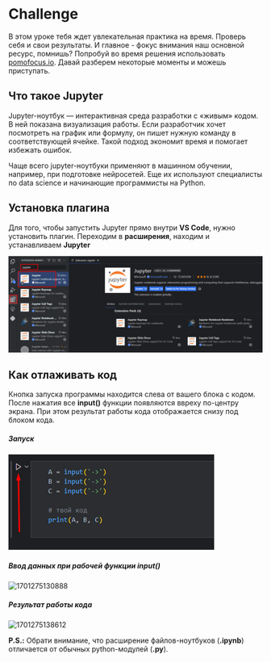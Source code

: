 # Challenge

В этом уроке тебя ждет увлекательная практика на время. Проверь себя и свои результаты. И главное - фокус внимания наш основной ресурс, помнишь? Попробуй во время решения использовать [pomofocus.io](https://pomofocus.io/). Давай разберем некоторые моменты и можешь приступать.

## Что такое Jupyter

Jupyter-ноутбук — интерактивная среда разработки с «живым» кодом. В ней показана визуализация работы. Если разработчик хочет посмотреть на график или формулу, он пишет нужную команду в соответствующей ячейке. Такой подход экономит время и помогает избежать ошибок.

Чаще всего jupyter-ноутбуки применяют в машинном обучении, например, при подготовке нейросетей. Еще их используют специалисты по data science и начинающие программисты на Python.

## Установка плагина

Для того, чтобы запустить Jupyter прямо внутри **VS Code**, нужно установить плагин. Переходим в **расширения**, находим и устанавливаем **Jupyter**

![1701274979663](image/tutorial/1701274979663.png)

## Как отлаживать код

Кнопка запуска программы находится слева от вашего блока с кодом. После нажатия все **input()** функции появляются ввреху по-центру экрана. При этом результат работы кода отображается снизу под блоком кода.


##### Запуск

![1701274804471](image/tutorial/1701274804471.png)

##### Ввод данных при рабочей функции **input()**

 ![1701275130888](https://file+.vscode-resource.vscode-cdn.net/c%3A/Users/eugene/Desktop/python-easy-m1-l10/image/tutorial/1701275130888.png)

##### Результат работы кода

![1701275138612](https://file+.vscode-resource.vscode-cdn.net/c%3A/Users/eugene/Desktop/python-easy-m1-l10/image/tutorial/1701275138612.png)

**P.S.:** Обрати внимание, что расширение файлов-ноутбуков (**.ipynb**) отличается от обычных python-модулей (**.py**).
